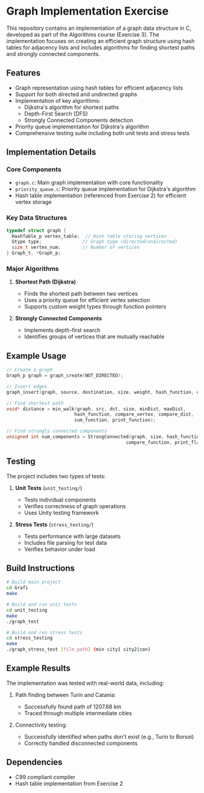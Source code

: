 # Graph Implementation Exercise

This repository contains an implementation of a graph data structure in C, developed as part of the Algorithms course (Exercise 3). The implementation focuses on creating an efficient graph structure using hash tables for adjacency lists and includes algorithms for finding shortest paths and strongly connected components.

## Features

- Graph representation using hash tables for efficient adjacency lists
- Support for both directed and undirected graphs
- Implementation of key algorithms:
  - Dijkstra's algorithm for shortest paths
  - Depth-First Search (DFS)
  - Strongly Connected Components detection
- Priority queue implementation for Dijkstra's algorithm
- Comprehensive testing suite including both unit tests and stress tests

## Implementation Details

### Core Components

- `graph.c`: Main graph implementation with core functionality
- `priority_queue.c`: Priority queue implementation for Dijkstra's algorithm
- Hash table implementation (referenced from Exercise 2) for efficient vertex storage

### Key Data Structures

```c
typedef struct graph {
  HashTable_p vertex_table;  // Hash table storing vertices
  Gtype type;               // Graph type (directed/undirected)
  size_t vertex_num;        // Number of vertices
} Graph_t, *Graph_p;
```

### Major Algorithms

1. **Shortest Path (Dijkstra)**
   - Finds the shortest path between two vertices
   - Uses a priority queue for efficient vertex selection
   - Supports custom weight types through function pointers

2. **Strongly Connected Components**
   - Implements depth-first search
   - Identifies groups of vertices that are mutually reachable

## Example Usage

```c
// Create a graph
Graph_p graph = graph_create(NOT_DIRECTED);

// Insert edges
graph_insert(graph, source, destination, size, weight, hash_function, compare_function);

// Find shortest path
void* distance = min_walk(graph, src, dst, size, minDist, maxDist, 
                         hash_function, compare_vertex, compare_dist, 
                         sum_function, print_function);

// Find strongly connected components
unsigned int num_components = StrongConnected(graph, size, hash_function, 
                                            compare_function, print_flag);
```

## Testing

The project includes two types of tests:

1. **Unit Tests** (`unit_testing/`)
   - Tests individual components
   - Verifies correctness of graph operations
   - Uses Unity testing framework

2. **Stress Tests** (`stress_testing/`)
   - Tests performance with large datasets
   - Includes file parsing for test data
   - Verifies behavior under load

## Build Instructions

```bash
# Build main project
cd Grafi
make

# Build and run unit tests
cd unit_testing
make
./graph_test

# Build and run stress tests
cd stress_testing
make
./graph_stress_test [file_path] (min city1 city2|con)
```

## Example Results

The implementation was tested with real-world data, including:

1. Path finding between Turin and Catania:
   - Successfully found path of 1207.68 km
   - Traced through multiple intermediate cities

2. Connectivity testing:
   - Successfully identified when paths don't exist (e.g., Turin to Borsoi)
   - Correctly handled disconnected components

## Dependencies

- C99 compliant compiler
- Hash table implementation from Exercise 2